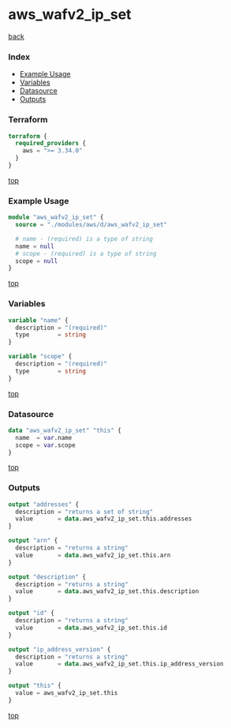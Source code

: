 # aws_wafv2_ip_set

[back](../aws.md)

### Index

- [Example Usage](#example-usage)
- [Variables](#variables)
- [Datasource](#datasource)
- [Outputs](#outputs)

### Terraform

```terraform
terraform {
  required_providers {
    aws = ">= 3.34.0"
  }
}
```

[top](#index)

### Example Usage

```terraform
module "aws_wafv2_ip_set" {
  source = "./modules/aws/d/aws_wafv2_ip_set"

  # name - (required) is a type of string
  name = null
  # scope - (required) is a type of string
  scope = null
}
```

[top](#index)

### Variables

```terraform
variable "name" {
  description = "(required)"
  type        = string
}

variable "scope" {
  description = "(required)"
  type        = string
}
```

[top](#index)

### Datasource

```terraform
data "aws_wafv2_ip_set" "this" {
  name  = var.name
  scope = var.scope
}
```

[top](#index)

### Outputs

```terraform
output "addresses" {
  description = "returns a set of string"
  value       = data.aws_wafv2_ip_set.this.addresses
}

output "arn" {
  description = "returns a string"
  value       = data.aws_wafv2_ip_set.this.arn
}

output "description" {
  description = "returns a string"
  value       = data.aws_wafv2_ip_set.this.description
}

output "id" {
  description = "returns a string"
  value       = data.aws_wafv2_ip_set.this.id
}

output "ip_address_version" {
  description = "returns a string"
  value       = data.aws_wafv2_ip_set.this.ip_address_version
}

output "this" {
  value = aws_wafv2_ip_set.this
}
```

[top](#index)